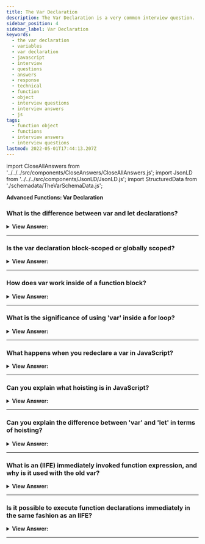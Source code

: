 ```yaml
---
title: The Var Declaration
description: The Var Declaration is a very common interview question.
sidebar_position: 4
sidebar_label: Var Declaration
keywords:
  - the var declaration
  - variables
  - var declaration
  - javascript
  - interview
  - questions
  - answers
  - response
  - technical
  - function
  - object
  - interview questions
  - interview answers
  - js
tags:
  - function object
  - functions
  - interview answers
  - interview questions
lastmod: 2022-05-01T17:44:13.207Z
---
```


import CloseAllAnswers from '../../../src/components/CloseAnswers/CloseAllAnswers.js';
import JsonLD from '../../../src/components/JsonLD/JsonLD.js';
import StructuredData from './schemadata/TheVarSchemaData.js';

<JsonLD data={StructuredData} />

<head>
  <title>The Var Declaration | JavaScript Frontend Phone Interview</title>
</head>

**Advanced Functions: Var Declaration**

<CloseAllAnswers />

### What is the difference between var and let declarations?

<details>
  <summary><strong>View Answer:</strong></summary>
  <div>
  <div><strong>Interview Response:</strong> `var` is function-scoped and can be redeclared, while `let` is block-scoped and can't be redeclared. `var` declarations are hoisted and initialized with `undefined`, `let` declarations are hoisted but not initialized.
  </div><br />
  <div><strong className="codeExample">Code Example:</strong><br /><br />

  <div></div>

<p><strong>Using `var`:</strong></p>

```javascript
function varTest() {
  var x = 1;
  if (true) {
    var x = 2;  // same variable, it's redeclared
    console.log(x);  // 2
  }
  console.log(x);  // 2
}
varTest();
```

<p><strong>Using `let`:</strong></p>

```javascript
function letTest() {
  let y = 1;
  if (true) {
    let y = 2;  // different variable, it's a new declaration
    console.log(y);  // 2
  }
  console.log(y);  // 1
}
letTest();
```

<p>In the `varTest` function, the `var` keyword allows the same variable to be redeclared and overwritten. However, in the `letTest` function, the `let` keyword creates a new variable inside the `if` block, leaving the original variable unmodified.</p>

  </div>
  </div>
</details>

---

### Is the var declaration block-scoped or globally scoped?

<details>
  <summary><strong>View Answer:</strong></summary>
  <div>
  <div><strong>Interview Response:</strong> Variables, declared with var are neither block-scoped nor globally scoped. It's function-scoped, meaning it's limited to the containing function but not confined within blocks like loops or conditionals. Technically they have no originating scope (besides function blocks) in JavaScript.
</div><br />
  <div><strong className="codeExample">Code Example:</strong><br /><br />

  <div></div>

```js
// Using the OLD var
if (true) {
  var test = true; // use "var" instead of "let"
}

alert(test); // true, the variable lives after if

// Using the modern let
if (true) {
  let test = true; // use "let"
}

alert(test); // ReferenceError: test is not defined

// Notice that ‘var message’ is in the global scope of the function
function getScope() {
  var message = 'hello';
  return message;
}

console.log(getScope()); // returns hello
console.log(message); // out of scope - ReferenceError: message is not defined
```

  </div>
  </div>
</details>

---

### How does var work inside of a function block?

<details>
  <summary><strong>View Answer:</strong></summary>
  <div>
  <div><strong>Interview Response:</strong> The var keyword in a function block declares a local variable, accessible only within the function. Its scope is limited to the function, and its value is lost once the function execution ends.
</div><br />
  <div><strong className="codeExample">Code Example:</strong><br /><br />

  <div></div>

```js
// inside an open block (curly brackets)
{
  var phrase = 'Hello';
}

console.log(phrase); // returns "Hello"

// Inside a function block
function sayHi() {
  if (true) {
    var phrase = 'Hello';
  }

  alert(phrase); // works
}

sayHi();
alert(phrase); // ReferenceError: phrase is not defined
```

:::note
This was part of the old rules in JavaScript when there was no lexical environment.
:::

  </div>
  </div>
</details>

---

### What is the significance of using 'var' inside a for loop?

<details>
  <summary><strong>View Answer:</strong></summary>
  <div>
  <div><strong>Interview Response:</strong> Using 'var' inside a for loop in JavaScript declares a function-scoped variable. This can cause unintended behavior due to hoisting and sharing the variable across iterations, unlike 'let' or 'const'.<br /><br />
  </div>
  </div>
</details>

---

### What happens when you redeclare a var in JavaScript?

<details>
  <summary><strong>View Answer:</strong></summary>
  <div>
  <div><strong>Interview Response:</strong> If we redeclare var in the global space, then JavaScript ignores it as an error and allows the new value to overwrite the old one or remain unchanged if not assigned a new value, possibly causing unintended behavior.
</div><br />
  <div><strong className="codeExample">Code Example:</strong><br /><br />

  <div></div>

```js
var user = 'Pete';

var user = 'John'; // this "var" does nothing (already declared)
// ...it doesn't trigger an error

alert(user); // John

// user-declared twice: error
let user;
let user; // SyntaxError: 'user' has already been declared
```

:::note

If we try to do this with the let declaration, it results in an error because JavaScript does not allow "let" to have multiple variables of the same name.

:::

  </div>
  </div>
</details>

---

### Can you explain what hoisting is in JavaScript?

<details>
  <summary><strong>View Answer:</strong></summary>
  <div>
  <div><strong>Interview Response:</strong> Hoisting in JavaScript is when variable and function declarations are moved to the top of their scope during compilation, making them accessible before the actual declaration line in the code.</div><br />
  <div><strong>Technical Response:</strong> Hoisting is the default behavior of JavaScript, which moves declarations to the top but does not initialize them. The hoisting behavior is predicted when var gets declared after its assignment since JavaScript only hoists declarations, not initializations. A precise definition of hoisting implies that variable and function declarations physically relocate to the top of your code; however, this is not the case. Instead, variable and function declarations are stored in memory during the compilation step but remain where you typed them in your code.
  </div><br />
  <div><strong className="codeExample">Code Example:</strong> Hoisting (put into memory) - Declarations get hoisted, but assignments do not.<br /><br />

  <div></div>

```js
user = 'Pete'; // assign "Pete" value to user
var user; // declaring user after the assignment (get hoisted to the top) 

console.log(user); // returns "Pete"

// this is how it gets processed by JavaScript
var user; // <--
user = 'Pete'; // assign "Pete" value to the user

console.log(user); // returns "Pete"

// A let declaration will result in an error
user = 'Pete';
let user; // <-- let must be declared before a value is assigned

console.log(user); // ReferenceError: user is not defined
```

  </div>
  </div>
</details>

---

### Can you explain the difference between 'var' and 'let' in terms of hoisting?

<details>
  <summary><strong>View Answer:</strong></summary>
  <div>
  <div><strong>Interview Response:</strong> Both var and let are hoisted. But var is initialized with undefined upon hoisting, while let isn't initialized, causing a ReferenceError if accessed before the declaration.<br /><br />
  </div>
  </div>
</details>

---

### What is an (IIFE) immediately invoked function expression, and why is it used with the old var?

<details>
  <summary><strong>View Answer:</strong></summary>
  <div>
  <div><strong>Interview Response:</strong> An Immediately Invoked Function Expression (IIFE) is a function expression that's executed immediately after declaration. It's used with var to create local scope, preventing global scope pollution.</div><br />
  <div><strong>Technical Response:</strong> In the past, as there was only var, and it had no block-level visibility, programmers invented a way to emulate it. An IIFE (Immediately Invoked Function Expression) is a JavaScript function that runs as the code defines it. We should not use it in modern JavaScript code, but you can still find them in old scripts. So, you should know what they are when you see them in code.
  </div><br />
  <div><strong className="codeExample">Code Example:</strong> IIFE<br /><br />

  <div></div>

```js
// Ways to create IIFE in JavaScript

(function () {
  alert('Parentheses around the function');
})();

(function () {
  alert('Parentheses around the whole thing');
})();

!(function () {
  alert('Bitwise NOT operator starts the expression');
})();

+(function () {
  alert('Unary plus starts the expression');
})();
```

:::note
It is not something we should use in modern JavaScript code, but you can still find them in old scripts. So, you should know what they are when you see them in code.
:::

  </div>
  </div>
</details>

---

### Is it possible to execute function declarations immediately in the same fashion as an IIFE?

<details>
  <summary><strong>View Answer:</strong></summary>
  <div>
  <div><strong>Interview Response:</strong> No, function declarations can't be immediately invoked. But you can wrap the function declaration in parentheses to create an immediately invoked function expression (IIFE).
</div><br />
  <div><strong className="codeExample">Code Example:</strong><br /><br />

  <div></div>

```js
// syntax error because of parentheses below
function go(){
  console.log('Let\'s Go!');
}(); // <-- can't call Function Declaration immediately
```

  </div>
  </div>
</details>

---

